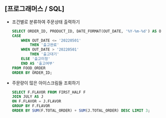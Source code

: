 ## [프로그래머스 / SQL]

- 조건별로 분류하여 주문상태 출력하기

  ```sql
  SELECT ORDER_ID, PRODUCT_ID, DATE_FORMAT(OUT_DATE, '%Y-%m-%d') AS OUT_DATE,
  CASE
      WHEN OUT_DATE <= '20220501'
          THEN '출고완료'
      WHEN OUT_DATE > '20220501'
          THEN '출고대기'
      ELSE '출고미정'
      END AS '출고여부'
  FROM FOOD_ORDER
  ORDER BY ORDER_ID;
  ```

- 주문량이 많은 아이스크림들 조회하기

  ```sql
  SELECT F.FLAVOR FROM FIRST_HALF F
  JOIN JULY AS J
  ON F.FLAVOR = J.FLAVOR
  GROUP BY F.FLAVOR
  ORDER BY SUM(F.TOTAL_ORDER) + SUM(J.TOTAL_ORDER) DESC LIMIT 3;
  ```

  